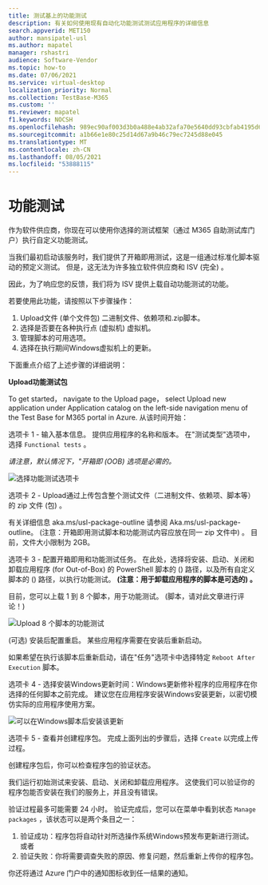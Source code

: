 ```yaml
---
title: 测试基上的功能测试
description: 有关如何使用现有自动化功能测试测试应用程序的详细信息
search.appverid: MET150
author: mansipatel-usl
ms.author: mapatel
manager: rshastri
audience: Software-Vendor
ms.topic: how-to
ms.date: 07/06/2021
ms.service: virtual-desktop
localization_priority: Normal
ms.collection: TestBase-M365
ms.custom: ''
ms.reviewer: mapatel
f1.keywords: NOCSH
ms.openlocfilehash: 989ec90af003d3b0a488e4ab32afa70e5640dd93cbfab4195d6b048105b80e80
ms.sourcegitcommit: a1b66e1e80c25d14d67a9b46c79ec7245d88e045
ms.translationtype: MT
ms.contentlocale: zh-CN
ms.lasthandoff: 08/05/2021
ms.locfileid: "53888115"
---
```

# <a name="functional-testing"></a>功能测试

作为软件供应商，你现在可以使用你选择的测试框架（通过 M365 自助测试库门户）执行自定义功能测试。 

当我们最初启动该服务时，我们提供了开箱即用测试，这是一组通过标准化脚本驱动的预定义测试。 但是，这无法为许多独立软件供应商和 ISV (完全) 。 

因此，为了响应您的反馈，我们将为 ISV 提供上载自动功能测试的功能。

若要使用此功能，请按照以下步骤操作：

1. Upload文件 (单个文件包) 二进制文件、依赖项和.zip脚本。
2. 选择是否要在各种执行点 (虚拟机) 虚拟机。
3. 管理脚本的可用选项。
4. 选择在执行期间Windows虚拟机上的更新。

下面重点介绍了上述步骤的详细说明：

**Upload功能测试包**

To get started， navigate to the Upload page， select Upload new application under Application catalog on the left-side navigation menu of the Test Base for M365 portal in Azure. 从该时间开始：

选项卡 1 - 输入基本信息。 提供应用程序的名称和版本。 在"测试类型"选项中，选择 ```Functional tests``` 。 

*请注意，默认情况下，"开箱即 (OOB) 选项是必需的。*


![选择功能测试选项卡](Media/functional_testing_tab1.png)

选项卡 2 - Upload通过上传包含整个测试文件（二进制文件、依赖项、脚本等）的 zip 文件 (包) 。 

有关详细信息 aka.ms/usl-package-outline 请参阅 Aka.ms/usl-package-outline。  (注意：开箱即用测试脚本和功能测试内容应放在同一 zip 文件中) 。 目前，文件大小限制为 2GB。

选项卡 3 - 配置开箱即用和功能测试任务。 在此处，选择将安装、启动、关闭和卸载应用程序 (for Out-of-Box) 的 PowerShell 脚本的 () 路径，以及所有自定义脚本的 () 路径，以执行功能测试。 **(注意：用于卸载应用程序的脚本是可选的) 。**

目前，您可以上载 1 到 8 个脚本，用于功能测试。  (脚本，请对此文章进行评论！) 

![Upload 8 个脚本的功能测试](Media/functional_testing_tab3.png)

 (可选) 安装后配置重启。 某些应用程序需要在安装后重新启动。 

如果希望在执行该脚本后重新启动，请在"任务"选项卡中选择特定 ```Reboot After Execution``` 脚本。

选项卡 4 - 选择安装Windows更新时间：Windows更新修补程序的应用程序在你选择的任何脚本之前完成。 建议您在应用程序安装Windows安装更新，以密切模仿实际的应用程序使用方案。

![可以在Windows脚本后安装该更新](Media/functional_testing_tab4.png)

选项卡 5 - 查看并创建程序包。 完成上面列出的步骤后，选择 ```Create``` 以完成上传过程。

创建程序包后，你可以检查程序包的验证状态。

我们运行初始测试来安装、启动、关闭和卸载应用程序。 这使我们可以验证你的程序包能否安装在我们的服务上，并且没有错误。

验证过程最多可能需要 24 小时。 验证完成后，您可以在菜单中看到状态 ```Manage packages``` ，该状态可以是两个条目之一：

1. 验证成功：程序包将自动针对所选操作系统Windows预发布更新进行测试。
或者
2. 验证失败：你将需要调查失败的原因、修复问题，然后重新上传你的程序包。

你还将通过 Azure 门户中的通知图标收到任一结果的通知。
